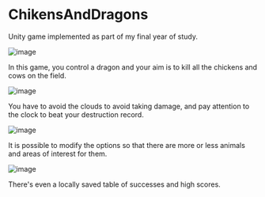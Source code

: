 # ChikensAndDragons

Unity game implemented as part of my final year of study. 

![image](https://github.com/user-attachments/assets/36cf948b-cc49-4d5c-b01f-1d9de629391c)

In this game, you control a dragon and your aim is to kill all the chickens and cows on the field.

![image](https://github.com/user-attachments/assets/8f33d2d4-c9d2-4919-8eec-53ec17afef0a)

You have to avoid the clouds to avoid taking damage, and pay attention to the clock to beat your destruction record.

![image](https://github.com/user-attachments/assets/8ce4c0ff-ab88-4fd2-b04d-4133ed1de8ec)

It is possible to modify the options so that there are more or less animals and areas of interest for them.

![image](https://github.com/user-attachments/assets/cc22b563-ef66-41fe-a03b-67fdb806042b)

There's even a locally saved table of successes and high scores.
